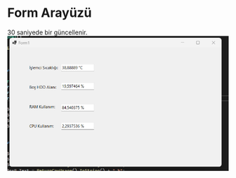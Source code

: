 # Form Arayüzü
30 saniyede bir güncellenir.
![alt text](https://github.com/ipekserttas99/Enovas_Case/blob/main/ShowForm.png)
